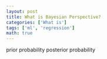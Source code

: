 ```yaml
---
layout: post
title: What is Bayesian Perspective?
categories: ['What is']
tags: ['ml', 'regression']
math: true
---
```


prior probability
posterior probability
